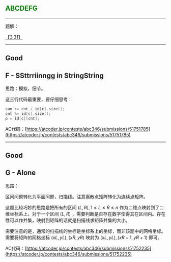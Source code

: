 ## <font color=green>ABCDEFG</font>

---

题解：

[【3.31】](https://blog.csdn.net/weixin_51948235/article/details/137185246?spm=1001.2014.3001.5501)

---

## Good

## F - SSttrriinngg in StringString

思路：模拟，细节。

这三行代码最重要，要仔细思考：

```cpp
sum += cnt / id[c].size();
cnt %= id[c].size();
p = id[c][cnt];
```

AC代码：[https://atcoder.jp/contests/abc346/submissions/51751785](https://atcoder.jp/contests/abc346/submissions/51751785)

---

## Good

## G - Alone

思路：

区间问题转化为平面问题，扫描线。注意离散点矩阵转化为连续点矩阵。

这题比较巧妙的思路是把所有的区间 $(L,R),1\leq L\leq R\leq n$ 作为二维点映射到了二维坐标系上。对于一个区间 $(L,R)$ ，需要判断是否存在数字使得其在区间内。存在性可以作并集，映射到矩阵的话就是扫描线求矩阵并集的大小。

需要注意的是，通常的扫描线的坐标是坐标系上的坐标，而非该题中的网格坐标。需要将矩阵的网格坐标 $(xL, yL),(xR, yR)$ 映射为 $(xL, yL),(xR+1, yR+1)$ 即可。

AC代码：[https://atcoder.jp/contests/abc346/submissions/51752235](https://atcoder.jp/contests/abc346/submissions/51752235)